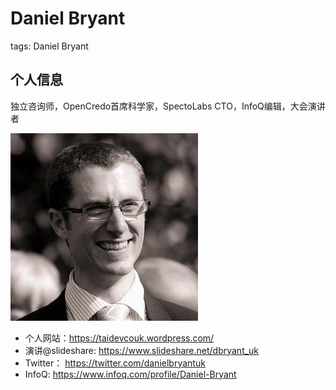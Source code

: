 # Daniel Bryant

tags: Daniel Bryant

## 个人信息

独立咨询师，OpenCredo首席科学家，SpectoLabs CTO，InfoQ编辑，大会演讲者

![](images/daniel_bryant.jpg)

- 个人网站：https://taidevcouk.wordpress.com/
- 演讲@slideshare: https://www.slideshare.net/dbryant_uk
- Twitter： https://twitter.com/danielbryantuk
- InfoQ: https://www.infoq.com/profile/Daniel-Bryant